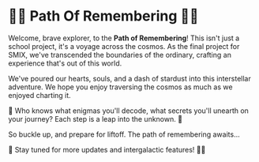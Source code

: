 # 🚀🌌 Path Of Remembering 🌌🚀

Welcome, brave explorer, to the **Path of Remembering**! This isn't just a school project, it's a voyage across the cosmos. As the final project for SMIX, we've transcended the boundaries of the ordinary, crafting an experience that's out of this world. 

We've poured our hearts, souls, and a dash of stardust into this interstellar adventure. We hope you enjoy traversing the cosmos as much as we enjoyed charting it. 

🔮 Who knows what enigmas you'll decode, what secrets you'll unearth on your journey? Each step is a leap into the unknown. 🔮

So buckle up, and prepare for liftoff. The path of remembering awaits...

🚀 Stay tuned for more updates and intergalactic features! 🎉🎊